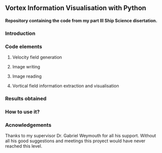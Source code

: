 ## Vortex Information Visualisation with Python
#### Repository containing the code from my part III Ship Science disertation.

### Introduction

### Code elements
1. Velocity field generation

2. Image writing 

3. Image reading

4. Vortical field information extraction and visualisation

### Results obtained

### How to use it?

### Acnowledgements

Thanks to my supervisor Dr. Gabriel Weymouth for all his support. Without all his good suggestions and meetings this proyect would have never reached this level. 
